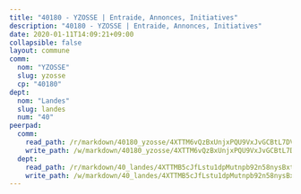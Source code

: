 ```yaml
---
title: "40180 - YZOSSE | Entraide, Annonces, Initiatives"
description: "40180 - YZOSSE | Entraide, Annonces, Initiatives"
date: 2020-01-11T14:09:21+09:00
collapsible: false
layout: commune
comm:
  nom: "YZOSSE"
  slug: yzosse
  cp: "40180"
dept:
  nom: "Landes"
  slug: landes
  num: "40"
peerpad:
  comm:
    read_path: /r/markdown/40180_yzosse/4XTTM6vQzBxUnjxPQU9VxJvGCBtL7DVbipkzdzM4FzBhLPJpR
    write_path: /w/markdown/40180_yzosse/4XTTM6vQzBxUnjxPQU9VxJvGCBtL7DVbipkzdzM4FzBhLPJpR-K3TgTiXyAG7BkAfqN5o65heLjjpyvsAxf9kXfUyTwNvyYU1B4PYrPU8JQuWhTZqg5f8xDx2HP3gxnmLghxDwHAn7EVHoBMurzE7PZ45js3iQjHvdggpN5kVH3x62b6rzyzm1zwLu
  dept:
    read_path: /r/markdown/40_landes/4XTTMB5cJfLstu1dpMutnpb92n58nysBxt2LvNHp8iFa2he7h
    write_path: /w/markdown/40_landes/4XTTMB5cJfLstu1dpMutnpb92n58nysBxt2LvNHp8iFa2he7h-K3TgUvrqNj5GqBsxRXbDQxXTucun7uHSVZWT5C8CgQNaESTTE4cfR63JCubPGiKkKruc9dwpRJsb8aWPbJoGCdC5JVr33cPSqpb1rkjpoPrBPEdrj3zMya2yHWSYgr5GG1nyDstK
---
```


